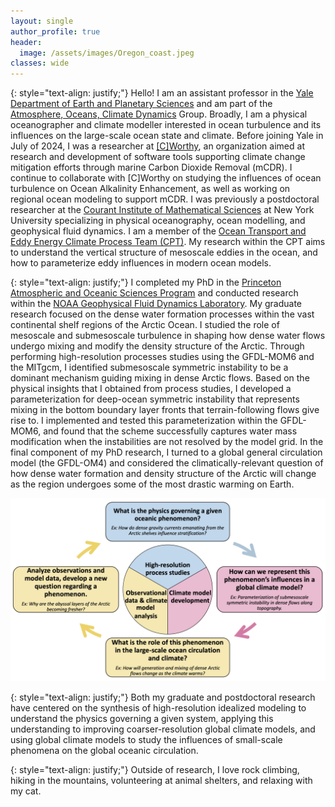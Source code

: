 ```yaml
---
layout: single
author_profile: true
header:
  image: /assets/images/Oregon_coast.jpeg
classes: wide
---
```

{: style="text-align: justify;"}
Hello! I am an assistant professor in the [Yale Department of Earth and Planetary Sciences](https://earth.yale.edu/) and am part of the [Atmosphere, Oceans, Climate Dynamics](https://earth.yale.edu/atmosphere-oceans-climate-dynamics) Group.
Broadly, I am a physical oceanographer and climate modeller interested in ocean turbulence and its influences on the large-scale ocean state and climate.
Before joining Yale in July of 2024, I was a researcher at [[C]Worthy](https://cworthy.org/), an organization aimed at research and development of software tools supporting climate change mitigation efforts through marine Carbon Dioxide Removal (mCDR). 
I continue to collaborate with [C]Worthy on studying the influences of ocean turbulence on Ocean Alkalinity Enhancement, as well as working on regional ocean modeling to support mCDR. 
I was previously a postdoctoral researcher at the [Courant Institute of Mathematical Sciences](https://caos.cims.nyu.edu)
at New York University specializing in physical oceanography, ocean modelling, and geophysical fluid dynamics.
I am a member of the [Ocean Transport and Eddy Energy Climate Process Team (CPT)](https://ocean-eddy-cpt.github.io).
My research within the CPT aims to understand the vertical structure of mesoscale eddies in the ocean, and how to parameterize eddy influences in modern ocean models.

{: style="text-align: justify;"}
I completed my PhD in the [Princeton Atmospheric and Oceanic Sciences Program](https://aos.princeton.edu) and conducted research within the [NOAA Geophysical Fluid Dynamics Laboratory](https://www.gfdl.noaa.gov).
My graduate research focused on the dense water formation processes within the vast continental shelf regions of the Arctic Ocean.
I studied the role of mesoscale and submesoscale turbulence in shaping how dense water flows undergo mixing and modify the density structure of the Arctic.
Through performing high-resolution processes studies using the GFDL-MOM6 and the MITgcm, I identified submesoscale symmetric instability to be a dominant mechanism guiding mixing in dense Arctic flows.
Based on the physical insights that I obtained from process studies, I developed a parameterization for deep-ocean symmetric instability that represents mixing in the bottom boundary layer fronts that terrain-following flows give rise to.
I implemented and tested this parameterization within the GFDL-MOM6, and found that the scheme successfully captures water mass modification when the instabilities are not resolved by the model grid.
In the final component of my PhD research, I turned to a global general circulation model (the GFDL-OM4) and considered the climatically-relevant question of how dense water formation and density structure of the Arctic will change as the region undergoes some of the most drastic warming on Earth.

<img src="/assets/images/research_chart.jpg">

{: style="text-align: justify;"}
Both my graduate and postdoctoral research have centered on the synthesis of high-resolution idealized modeling to understand the physics governing a given system, applying this understanding to improving coarser-resolution global climate models, and using global climate models to study the influences of small-scale phenomena on the global oceanic circulation.

{: style="text-align: justify;"}
Outside of research, I love rock climbing, hiking in the mountains, volunteering at animal shelters, and relaxing with my cat.

